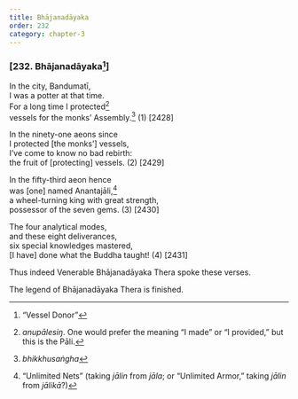 ```yaml
---
title: Bhājanadāyaka
order: 232
category: chapter-3
---
```


### \[232. Bhājanadāyaka[^1]\]

In the city, Bandumatī,  
I was a potter at that time.  
For a long time I protected[^2]  
vessels for the monks’ Assembly.[^3] (1) \[2428\]

In the ninety-one aeons since  
I protected \[the monks’\] vessels,  
I’ve come to know no bad rebirth:  
the fruit of \[protecting\] vessels. (2) \[2429\]

In the fifty-third aeon hence  
was \[one\] named Anantajāli,[^4]  
a wheel-turning king with great strength,  
possessor of the seven gems. (3) \[2430\]

The four analytical modes,  
and these eight deliverances,  
six special knowledges mastered,  
\[I have\] done what the Buddha taught! (4) \[2431\]

Thus indeed Venerable Bhājanadāyaka Thera spoke these verses.

The legend of Bhājanadāyaka Thera is finished.

[^1]: “Vessel Donor”

[^2]: *anupālesiŋ*. One would prefer the meaning “I made” or “I provided,” but this is the Pāli.

[^3]: *bhikkhusaṅgha*

[^4]: “Unlimited Nets” (taking *jālin* from *jāla*; or “Unlimited Armor,” taking *jālin* from *jālikā*?)
